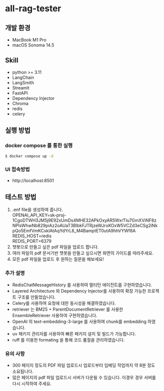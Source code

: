 # all-rag-tester

## 개발 환경
- MacBook M1 Pro
- macOS Sonoma 14.5

## Skill
- python >= 3.11
- LangChain
- LangSmith
- Streamlt
- FastAPI
- Dependency Injector
- Chroma
- redis
- celery

## 실행 방법
### docker compose 를 통한 실행
```sh
$ docker compose up -d
```
### UI 접속방법
- http://localhost:8501

## 테스트 방법
1. .enf file을 생성하여 줍니다.  
OPENAI_API_KEY=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  
REDIS_HOST=redis  
REDIS_PORT=6379
2. 챗봇으로 만들고 싶은 pdf 파일을 업로드 합니다.
3. 여러 파일의 pdf 문서기반 챗봇을 만들고 싶으시면 화면의 가이드를 따라주세요.
4. 모든 pdf 파일을 업로드 후 원하는 질문을 해보세요!

### 추가 설명
- RedisChatMessageHistory 를 사용하여 멀티턴 에이전트를 구현하였습니다.
- Layered Architecture 와 Dependency Injector를 사용하여 확장 가능한 프로젝트 구조를 만들었습니다.
- Celery를 사용하여 요청에 대한 동시성을 해결하였습니다.
- retriever 는 BM25 + ParentDocumentRetriever 를 사용한 EnsembleRetriever 사용하여 구현하였습니다.
- OpenAI 의 text-embedding-3-large 를 사용하여 chunk를 embedding 하였습니다.
- uv 패키지 관리자를 사용하여 빠른 패키지 설치 및 빌드가 가능합니다.
- ruff 를 이용한 formating 을 통해 코드 품질을 관리하였습니다.

### 유의 사항
- 300 페이지 정도의 PDF 파일 업로드시 업로드부터 임베딩 작업까지 약 8분 정도 소요됩니다.
- 많은 페이지의 pdf 파일 업로드시 서버가 다운될 수 있습니다. 이경우 경우 서버를 다시 시작하여 주세요.

